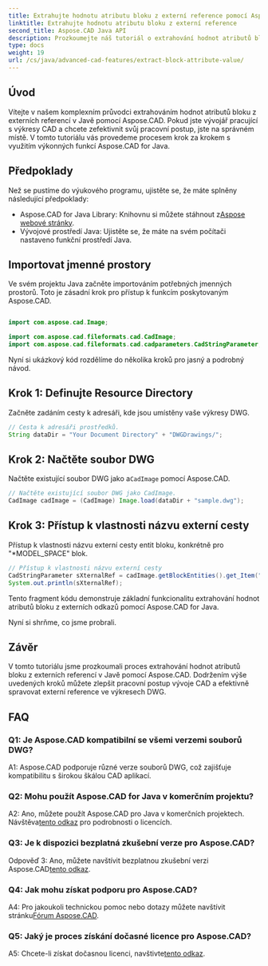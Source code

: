 ```yaml
---
title: Extrahujte hodnotu atributu bloku z externí reference pomocí Aspose.CAD v Javě
linktitle: Extrahujte hodnotu atributu bloku z externí reference
second_title: Aspose.CAD Java API
description: Prozkoumejte náš tutoriál o extrahování hodnot atributů bloku z externích referencí DWG v Javě pomocí Aspose.CAD. Vylepšete svůj pracovní postup vývoje CAD bez námahy.
type: docs
weight: 19
url: /cs/java/advanced-cad-features/extract-block-attribute-value/
---
```

## Úvod

Vítejte v našem komplexním průvodci extrahováním hodnot atributů bloku z externích referencí v Javě pomocí Aspose.CAD. Pokud jste vývojář pracující s výkresy CAD a chcete zefektivnit svůj pracovní postup, jste na správném místě. V tomto tutoriálu vás provedeme procesem krok za krokem s využitím výkonných funkcí Aspose.CAD for Java.

## Předpoklady

Než se pustíme do výukového programu, ujistěte se, že máte splněny následující předpoklady:

-  Aspose.CAD for Java Library: Knihovnu si můžete stáhnout z[Aspose webové stránky](https://releases.aspose.com/cad/java/).
- Vývojové prostředí Java: Ujistěte se, že máte na svém počítači nastaveno funkční prostředí Java.

## Importovat jmenné prostory

Ve svém projektu Java začněte importováním potřebných jmenných prostorů. Toto je zásadní krok pro přístup k funkcím poskytovaným Aspose.CAD.

```java

import com.aspose.cad.Image;

import com.aspose.cad.fileformats.cad.CadImage;
import com.aspose.cad.fileformats.cad.cadparameters.CadStringParameter;
```

Nyní si ukázkový kód rozdělíme do několika kroků pro jasný a podrobný návod.

## Krok 1: Definujte Resource Directory

Začněte zadáním cesty k adresáři, kde jsou umístěny vaše výkresy DWG.

```java
// Cesta k adresáři prostředků.
String dataDir = "Your Document Directory" + "DWGDrawings/";
```

## Krok 2: Načtěte soubor DWG

Načtěte existující soubor DWG jako a`CadImage` pomocí Aspose.CAD.

```java
// Načtěte existující soubor DWG jako CadImage.
CadImage cadImage = (CadImage) Image.load(dataDir + "sample.dwg");
```

## Krok 3: Přístup k vlastnosti názvu externí cesty

Přístup k vlastnosti názvu externí cesty entit bloku, konkrétně pro "*MODEL_SPACE" blok.

```java
// Přístup k vlastnosti názvu externí cesty
CadStringParameter sXternalRef = cadImage.getBlockEntities().get_Item("*MODEL_SPACE").getXRefPathName();
System.out.println(sXternalRef);
```

Tento fragment kódu demonstruje základní funkcionalitu extrahování hodnot atributů bloku z externích odkazů pomocí Aspose.CAD for Java.

Nyní si shrňme, co jsme probrali.

## Závěr

V tomto tutoriálu jsme prozkoumali proces extrahování hodnot atributů bloku z externích referencí v Javě pomocí Aspose.CAD. Dodržením výše uvedených kroků můžete zlepšit pracovní postup vývoje CAD a efektivně spravovat externí reference ve výkresech DWG.

## FAQ

### Q1: Je Aspose.CAD kompatibilní se všemi verzemi souborů DWG?

A1: Aspose.CAD podporuje různé verze souborů DWG, což zajišťuje kompatibilitu s širokou škálou CAD aplikací.

### Q2: Mohu použít Aspose.CAD for Java v komerčním projektu?

 A2: Ano, můžete použít Aspose.CAD pro Java v komerčních projektech. Návštěva[tento odkaz](https://purchase.aspose.com/buy) pro podrobnosti o licencích.

### Q3: Je k dispozici bezplatná zkušební verze pro Aspose.CAD?

 Odpověď 3: Ano, můžete navštívit bezplatnou zkušební verzi Aspose.CAD[tento odkaz](https://releases.aspose.com/).

### Q4: Jak mohu získat podporu pro Aspose.CAD?

 A4: Pro jakoukoli technickou pomoc nebo dotazy můžete navštívit stránku[Fórum Aspose.CAD](https://forum.aspose.com/c/cad/19).

### Q5: Jaký je proces získání dočasné licence pro Aspose.CAD?

 A5: Chcete-li získat dočasnou licenci, navštivte[tento odkaz](https://purchase.aspose.com/temporary-license/).